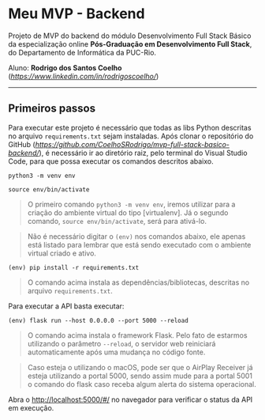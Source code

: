 # Meu MVP - Backend

Projeto de MVP do backend do módulo Desenvolvimento Full Stack Básico da especialização online **Pós-Graduação em Desenvolvimento Full Stack**, do Departamento de Informática da PUC-Rio.

Aluno: **Rodrigo dos Santos Coelho** (*https://www.linkedin.com/in/rodrigoscoelho/*)

---
## Primeiros passos

Para executar este projeto é necessário que todas as libs Python descritas no arquivo `requirements.txt` sejam instaladas. 
Após clonar o repositório do GitHub (*https://github.com/CoelhoSRodrigo/mvp-full-stack-basico-backend/*), é necessário ir ao diretório raiz, pelo terminal do Visual Studio Code, para que possa executar os comandos descritos abaixo.

```
python3 -m venv env
```
```
source env/bin/activate
```

> O primeiro comando `python3 -m venv env`, iremos utilizar para a criação do ambiente virtual do tipo [virtualenv]. Já o segundo comando, `source env/bin/activate`, será para ativá-lo.

> Não é necessário digitar o `(env)` nos comandos abaixo, ele apenas está listado para lembrar que está sendo executado com o ambiente virtual criado e ativo.

```
(env) pip install -r requirements.txt
```

> O comando acima instala as dependências/bibliotecas, descritas no arquivo `requirements.txt`.

Para executar a API  basta executar:

```
(env) flask run --host 0.0.0.0 --port 5000 --reload
```

> O comando acima instala o framework Flask. Pelo fato de estarmos utilizando o parâmetro `--reload`, o servidor web reiniciará automaticamente após uma mudança no código fonte. 

> Caso esteja o utilizando o macOS, pode ser que o AirPlay Receiver já esteja utilizando a portal 5000, sendo assim mude para a portal 5001 o comando do flask caso receba algum alerta do sistema operacional.


Abra o [http://localhost:5000/#/](http://localhost:5000/#/) no navegador para verificar o status da API em execução.
